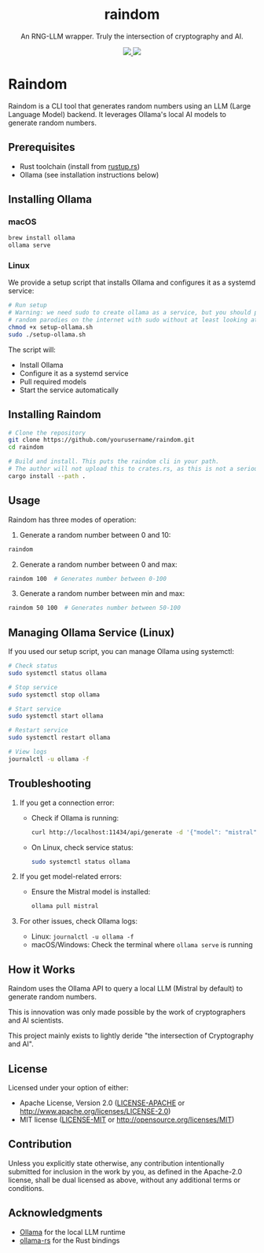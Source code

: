 <h1 align="center">
  raindom
</h1>

<p align="center">
  An RNG-LLM wrapper. Truly the intersection of cryptography and AI.
</p>

<div align="center">
  <a href="https://x.com/cryptograthor">
    <img src="https://img.shields.io/badge/made_by_cryptograthor-black?style=flat&logo=undertale&logoColor=hotpink" />
    <!-- ![](https://img.shields.io/badge/made_by_cryptograthor-black?style=flat&logo=undertale&logoColor=hotpink) -->
  </a>
  <a href="https://github.com/thor314/raindom/actions">
    <!-- ![](https://github.com/thor314/raindom/actions/workflows/ci.yml/badge.svg) -->
    <img src="https://github.com/thor314/raindom/actions/workflows/ci.yml/badge.svg" />
  </a>
  <!-- [![crates.io](https://img.shields.io/crates/v/raindom.svg)](https://crates.io/crates/raindom) -->
  <!-- [![Documentation](https://docs.rs/raindom/badge.svg)](https://docs.rs/raindom) -->
  </div>

# Raindom

Raindom is a CLI tool that generates random numbers using an LLM (Large Language Model) backend. It leverages Ollama's local AI models to generate random numbers.

## Prerequisites
- Rust toolchain (install from [rustup.rs](https://rustup.rs))
- Ollama (see installation instructions below)

## Installing Ollama

### macOS
```bash
brew install ollama
ollama serve
```

### Linux
We provide a setup script that installs Ollama and configures it as a systemd service:

```bash
# Run setup
# Warning: we need sudo to create ollama as a service, but you should probably not trust
# random parodies on the internet with sudo without at least looking at the script.
chmod +x setup-ollama.sh
sudo ./setup-ollama.sh
```

The script will:
- Install Ollama
- Configure it as a systemd service
- Pull required models
- Start the service automatically

## Installing Raindom
```bash
# Clone the repository
git clone https://github.com/yourusername/raindom.git
cd raindom

# Build and install. This puts the raindom cli in your path.
# The author will not upload this to crates.rs, as this is not a serious project.
cargo install --path .
```

## Usage
Raindom has three modes of operation:

1. Generate a random number between 0 and 10:
```bash
raindom
```

2. Generate a random number between 0 and max:
```bash
raindom 100  # Generates number between 0-100
```

3. Generate a random number between min and max:
```bash
raindom 50 100  # Generates number between 50-100
```

## Managing Ollama Service (Linux)

If you used our setup script, you can manage Ollama using systemctl:

```bash
# Check status
sudo systemctl status ollama

# Stop service
sudo systemctl stop ollama

# Start service
sudo systemctl start ollama

# Restart service
sudo systemctl restart ollama

# View logs
journalctl -u ollama -f
```

## Troubleshooting
1. If you get a connection error:
   - Check if Ollama is running:
     ```bash
     curl http://localhost:11434/api/generate -d '{"model": "mistral", "prompt": "hi"}'
     ```
   - On Linux, check service status:
     ```bash
     sudo systemctl status ollama
     ```

2. If you get model-related errors:
   - Ensure the Mistral model is installed:
     ```bash
     ollama pull mistral
     ```

3. For other issues, check Ollama logs:
   - Linux: `journalctl -u ollama -f`
   - macOS/Windows: Check the terminal where `ollama serve` is running

## How it Works
Raindom uses the Ollama API to query a local LLM (Mistral by default) to generate random numbers.

This is innovation was only made possible by the work of cryptographers and AI scientists.

This project mainly exists to lightly deride "the intersection of Cryptography and AI".

## License
Licensed under your option of either:
- Apache License, Version 2.0 ([LICENSE-APACHE](LICENSE-APACHE) or http://www.apache.org/licenses/LICENSE-2.0)
- MIT license ([LICENSE-MIT](LICENSE-MIT) or http://opensource.org/licenses/MIT)

## Contribution
Unless you explicitly state otherwise, any contribution intentionally submitted
for inclusion in the work by you, as defined in the Apache-2.0 license, shall be
dual licensed as above, without any additional terms or conditions.

## Acknowledgments
- [Ollama](https://ollama.ai) for the local LLM runtime
- [ollama-rs](https://github.com/pepperoni21/ollama-rs) for the Rust bindings

